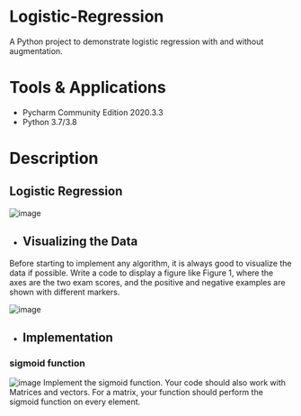 # Logistic-Regression
A Python project to demonstrate logistic regression with and without augmentation.

# Tools & Applications
- Pycharm Community Edition 2020.3.3
- Python 3.7/3.8

# Description

 ## Logistic Regression
 ![image](https://user-images.githubusercontent.com/85407775/121799611-866d0200-cc46-11eb-95a8-1ee5eba41e31.png)
 
- ## Visualizing the Data
Before starting to implement any algorithm, it is always good to visualize the data if possible. Write a code to display a figure like Figure 1, where the axes are the two exam scores, and the positive and negative examples are shown with different markers.

![image](https://user-images.githubusercontent.com/85407775/121799663-c9c77080-cc46-11eb-8907-5c1e31698f60.png)

- ## Implementation
### sigmoid function
![image](https://user-images.githubusercontent.com/85407775/121799725-18750a80-cc47-11eb-814e-456032edcb39.png)
Implement the sigmoid function. Your code should also work with Matrices and vectors. For a matrix, your function should perform the sigmoid function on every element.
